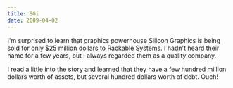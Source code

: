 ```yaml
---
title: SGi
date: 2009-04-02
---
```

I'm surprised to learn that graphics powerhouse Silicon Graphics is being sold for only $25 million dollars to Rackable Systems. I hadn't heard their name for a few years, but I always regarded them as a quality company.

I read a little into the story and learned that they have a few hundred million dollars worth of assets, but several hundred dollars worth of debt. Ouch!

